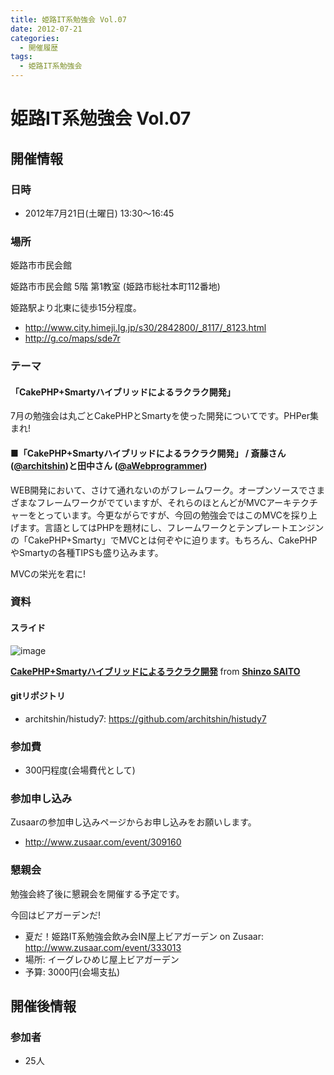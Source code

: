 ```yaml
---
title: 姫路IT系勉強会 Vol.07
date: 2012-07-21
categories:
  - 開催履歴
tags:
  - 姫路IT系勉強会
---
```


# 姫路IT系勉強会 Vol.07

## 開催情報

### 日時

- 2012年7月21日(土曜日) 13:30～16:45

### 場所

姫路市市民会館

姫路市市民会館 5階 第1教室 (姫路市総社本町112番地)

姫路駅より北東に徒歩15分程度。

- <http://www.city.himeji.lg.jp/s30/2842800/_8117/_8123.html>
- <http://g.co/maps/sde7r>

### テーマ

#### 「CakePHP+Smartyハイブリッドによるラクラク開発」

7月の勉強会は丸ごとCakePHPとSmartyを使った開発についてです。PHPer集まれ!

#### ■「CakePHP+Smartyハイブリッドによるラクラク開発」 / 斎藤さん ([@architshin](https://twitter.com/#%21/architshin))と田中さん ([@aWebprogrammer](https://twitter.com/#%21/aWebprogrammer))

WEB開発において、さけて通れないのがフレームワーク。オープンソースでさまざまなフレームワークがでていますが、それらのほとんどがMVCアーキテクチャーをとっています。今更ながらですが、今回の勉強会ではこのMVCを採り上げます。言語としてはPHPを題材にし、フレームワークとテンプレートエンジンの「CakePHP+Smarty」でMVCとは何ぞやに迫ります。もちろん、CakePHPやSmartyの各種TIPSも盛り込みます。

MVCの栄光を君に!

### 資料

#### スライド

![image](http://www.google.com/chart?chc=sites&amp;cht=d&amp;chdp=sites&amp;chl=%5B%5BGoogle+Gadget&#39;%3D20&#39;f%5Cv&#39;a%5C%3D0&#39;10&#39;%3D427&#39;0&#39;dim&#39;%5Cbox1&#39;b%5CF6F6F6&#39;fC%5CF6F6F6&#39;eC%5C0&#39;sk&#39;%5C%5B%22Include+gadget+(iframe)%22&#39;%5D&#39;a%5CV%5C%3D12&#39;f%5C%5DV%5Cta%5C%3D10&#39;%3D0&#39;%3D428&#39;%3D353&#39;dim&#39;%5C%3D10&#39;%3D10&#39;%3D428&#39;%3D353&#39;vdim&#39;%5Cbox1&#39;b%5Cva%5CF6F6F6&#39;fC%5CC8C8C8&#39;eC%5C&#39;a%5C%5Do%5CLauto&#39;f%5C&amp;sig=SCe4saiJDmAsupiSHPq0iidRIAI)

**[CakePHP+Smartyハイブリッドによるラクラク開発](http://www.slideshare.net/architshin/histudy7 "CakePHP+Smartyハイブリッドによるラクラク開発")** from **[Shinzo SAITO](http://www.slideshare.net/architshin)**

#### gitリポジトリ

- architshin/histudy7: <https://github.com/architshin/histudy7>

### 参加費

- 300円程度(会場費代として)

### 参加申し込み

Zusaarの参加申し込みページからお申し込みをお願いします。

- <http://www.zusaar.com/event/309160>

### 懇親会

勉強会終了後に懇親会を開催する予定です。

今回はビアガーデンだ!

- 夏だ！姫路IT系勉強会飲み会IN屋上ビアガーデン on Zusaar: http://www.zusaar.com/event/333013
- 場所: イーグレひめじ屋上ビアガーデン
- 予算: 3000円(会場支払)

## 開催後情報

### 参加者

- 25人
